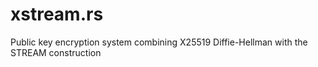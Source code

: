 # xstream.rs

Public key encryption system combining X25519 Diffie-Hellman with the STREAM construction

